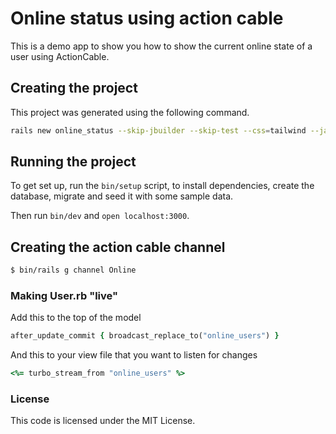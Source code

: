 # Online status using action cable

This is a demo app to show you how to show the current online state of a user using ActionCable.

## Creating the project

This project was generated using the following command.

```sh
rails new online_status --skip-jbuilder --skip-test --css=tailwind --javascript=esbuild
```

## Running the project

To get set up, run the `bin/setup` script, to install dependencies, create the database, migrate and seed it with some sample data.

Then run `bin/dev` and `open localhost:3000`.

## Creating the action cable channel

```sh
$ bin/rails g channel Online
```

### Making User.rb "live"

Add this to the top of the model

```ruby
after_update_commit { broadcast_replace_to("online_users") }
```

And this to your view file that you want to listen for changes

```ruby
<%= turbo_stream_from "online_users" %>
```

### License

This code is licensed under the MIT License.
